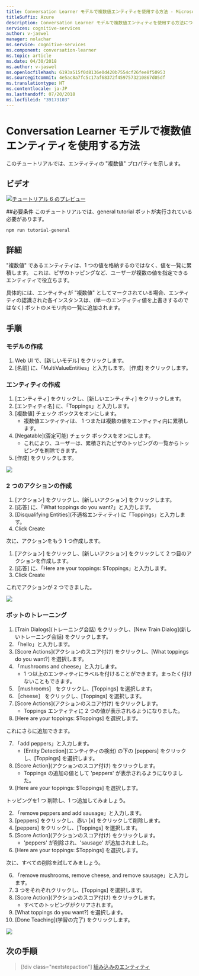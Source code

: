 ```yaml
---
title: Conversation Learner モデルで複数値エンティティを使用する方法 - Microsoft Cognitive Services | Microsoft Docs
titleSuffix: Azure
description: Conversation Learner モデルで複数値エンティティを使用する方法について説明します。
services: cognitive-services
author: v-jaswel
manager: nolachar
ms.service: cognitive-services
ms.component: conversation-learner
ms.topic: article
ms.date: 04/30/2018
ms.author: v-jaswel
ms.openlocfilehash: 6193a515f0d8136e0d420b7554cf26fee8f50953
ms.sourcegitcommit: 4e5ac8a7fc5c17af68372f4597573210867d05df
ms.translationtype: HT
ms.contentlocale: ja-JP
ms.lasthandoff: 07/20/2018
ms.locfileid: "39173103"
---
```

# <a name="how-to-use-multi-value-entities-with-a-conversation-learner-model"></a>Conversation Learner モデルで複数値エンティティを使用する方法
このチュートリアルでは、エンティティの "複数値" プロパティを示します。

## <a name="video"></a>ビデオ

[![チュートリアル 6 のプレビュー](http://aka.ms/cl-tutorial-06-preview)](http://aka.ms/blis-tutorial-06)

##<a name="requirements"></a>必要条件
このチュートリアルでは、general tutorial ボットが実行されている必要があります。

    npm run tutorial-general

## <a name="details"></a>詳細
"複数値" であるエンティティは、1 つの値を格納するのではなく、値を一覧に累積します。  これは、ピザのトッピングなど、ユーザーが複数の値を指定できるエンティティで役立ちます。

具体的には、エンティティが "複数値" としてマークされている場合、エンティティの認識された各インスタンスは、(単一のエンティティ値を上書きするのではなく) ボットのメモリ内の一覧に追加されます。

## <a name="steps"></a>手順

### <a name="create-the-model"></a>モデルの作成

1. Web UI で、[新しいモデル] をクリックします。
2. [名前] に、「MultiValueEntities」と入力します。 [作成] をクリックします。

### <a name="create-an-entity"></a>エンティティの作成

1. [エンティティ] をクリックし、[新しいエンティティ] をクリックします。
2. [エンティティ名] に、「Toppings」と入力します。
3. [複数値] チェック ボックスをオンにします。
    - 複数値エンティティは、 1 つまたは複数の値をエンティティ内に累積します。
2. [Negatable]\(否定可能\) チェック ボックスをオンにします。  
    - これにより、ユーザーは、累積されたピザのトッピングの一覧からトッピングを削除できます。
3. [作成] をクリックします。

![](../media/tutorial6_entities.PNG)

### <a name="create-two-actions"></a>2 つのアクションの作成

1. [アクション] をクリックし、[新しいアクション] をクリックします。
2. [応答] に、「What toppings do you want?」と入力します。
3. [Disqualifying Entities]\(不適格エンティティ\) に「Toppings」と入力します。
3. Click Create

次に、アクションをもう 1 つ作成します。

1. [アクション] をクリックし、[新しいアクション] をクリックして 2 つ目のアクションを作成します。
3. [応答] に、「Here are your toppings: $Toppings」と入力します。
4. Click Create

これでアクションが 2 つできました。

![](../media/tutorial6_actions.PNG)

### <a name="train-the-bot"></a>ボットのトレーニング

1. [Train Dialogs]\(トレーニング会話\) をクリックし、[New Train Dialog]\(新しいトレーニング会話\) をクリックします。
2. 「hello」と入力します。
3. [Score Actions]\(アクションのスコア付け\) をクリックし、[What toppings do you want?] を選択します。
2. 「mushrooms and cheese」と入力します。 
    - 1 つ以上のエンティティにラベルを付けることができます。まったく付けないこともできます。
3. ［mushrooms］ をクリックし、[Toppings] を選択します。
4. ［cheese］ をクリックし、[Toppings] を選択します。
5. [Score Actions]\(アクションのスコア付け\) をクリックします。
    - Toppings エンティティに 2 つの値が表示されるようになりました。 
6. [Here are your toppings: $Toppings] を選択します。

これにさらに追加できます。

7. 「add peppers」と入力します。
    - [Entity Detection]\(エンティティの検出\) の下の [peppers] をクリックし、[Toppings] を選択します。
3. [Score Action]\(アクションのスコア付け\) をクリックします。
    - Toppings の追加の値として 'peppers' が表示されるようになりました。
6. [Here are your toppings: $Toppings] を選択します。

トッピングを1 つ 削除し、1 つ追加してみましょう。

2. 「remove peppers and add sausage」と入力します。
1. [peppers] をクリックし、赤い [x] をクリックして削除します。
2. [peppers] をクリックし、[Toppings] を選択します。
3. [Score Action]\(アクションのスコア付け\) をクリックします。
    - 'peppers' が削除され、'sausage' が追加されました。
6. [Here are your toppings: $Toppings] を選択します。

次に、すべての削除を試してみましょう。

6. 「remove mushrooms, remove cheese, and remove sausage」と入力します。
7. 3 つをそれぞれクリックし、[Toppings] を選択します。
7. [Score Action]\(アクションのスコア付け\) をクリックします。
    - すべてのトッピングがクリアされます。
2. [What toppings do you want?] を選択します。
3. [Done Teaching]\(学習の完了\) をクリックします。

![](../media/tutorial6_dialogs.PNG)

## <a name="next-steps"></a>次の手順

> [!div class="nextstepaction"]
> [組み込みのエンティティ](./7-built-in-entities.md)
